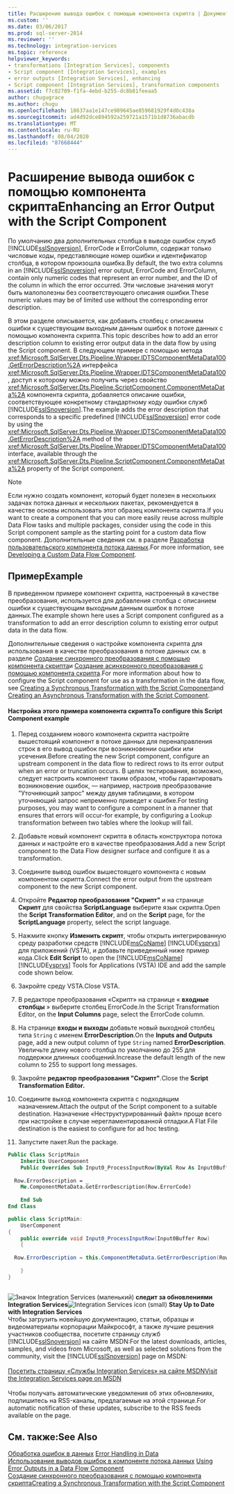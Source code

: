 ```yaml
---
title: Расширение вывода ошибок с помощью компонента скрипта | Документы Майкрософт
ms.custom: ''
ms.date: 03/06/2017
ms.prod: sql-server-2014
ms.reviewer: ''
ms.technology: integration-services
ms.topic: reference
helpviewer_keywords:
- transformations [Integration Services], components
- Script component [Integration Services], examples
- error outputs [Integration Services], enhancing
- Script component [Integration Services], transformation components
ms.assetid: f7c02709-f1fa-4ebd-b255-dc8b81feeaa5
author: chugugrace
ms.author: chugu
ms.openlocfilehash: 18637aa1e147ce989645ae859681929f4d0c438a
ms.sourcegitcommit: ad4d92dce894592a259721a1571b1d8736abacdb
ms.translationtype: MT
ms.contentlocale: ru-RU
ms.lasthandoff: 08/04/2020
ms.locfileid: "87668444"
---
```

# <a name="enhancing-an-error-output-with-the-script-component"></a><span data-ttu-id="d3595-102">Расширение вывода ошибок с помощью компонента скрипта</span><span class="sxs-lookup"><span data-stu-id="d3595-102">Enhancing an Error Output with the Script Component</span></span>
  <span data-ttu-id="d3595-103">По умолчанию два дополнительных столбца в выводе ошибок служб [!INCLUDE[ssISnoversion](../../includes/ssisnoversion-md.md)], ErrorCode и ErrorColumn, содержат только числовые коды, представляющие номер ошибки и идентификатор столбца, в котором произошла ошибка.</span><span class="sxs-lookup"><span data-stu-id="d3595-103">By default, the two extra columns in an [!INCLUDE[ssISnoversion](../../includes/ssisnoversion-md.md)] error output, ErrorCode and ErrorColumn, contain only numeric codes that represent an error number, and the ID of the column in which the error occurred.</span></span> <span data-ttu-id="d3595-104">Эти числовые значения могут быть малополезны без соответствующего описания ошибки.</span><span class="sxs-lookup"><span data-stu-id="d3595-104">These numeric values may be of limited use without the corresponding error description.</span></span>  
  
 <span data-ttu-id="d3595-105">В этом разделе описывается, как добавить столбец с описанием ошибки к существующим выходным данным ошибок в потоке данных с помощью компонента скрипта.</span><span class="sxs-lookup"><span data-stu-id="d3595-105">This topic describes how to add an error description column to existing error output data in the data flow by using the Script component.</span></span> <span data-ttu-id="d3595-106">В следующем примере с помощью метода <xref:Microsoft.SqlServer.Dts.Pipeline.Wrapper.IDTSComponentMetaData100.GetErrorDescription%2A> интерфейса <xref:Microsoft.SqlServer.Dts.Pipeline.Wrapper.IDTSComponentMetaData100>, доступ к которому можно получить через свойство <xref:Microsoft.SqlServer.Dts.Pipeline.ScriptComponent.ComponentMetaData%2A> компонента скрипта, добавляется описание ошибки, соответствующее конкретному стандартному коду ошибки служб [!INCLUDE[ssISnoversion](../../includes/ssisnoversion-md.md)].</span><span class="sxs-lookup"><span data-stu-id="d3595-106">The example adds the error description that corresponds to a specific predefined [!INCLUDE[ssISnoversion](../../includes/ssisnoversion-md.md)] error code by using the <xref:Microsoft.SqlServer.Dts.Pipeline.Wrapper.IDTSComponentMetaData100.GetErrorDescription%2A> method of the <xref:Microsoft.SqlServer.Dts.Pipeline.Wrapper.IDTSComponentMetaData100> interface, available through the <xref:Microsoft.SqlServer.Dts.Pipeline.ScriptComponent.ComponentMetaData%2A> property of the Script component.</span></span>  
  
> [!NOTE]  
>  <span data-ttu-id="d3595-107">Если нужно создать компонент, который будет полезен в нескольких задачах потока данных и нескольких пакетах, рекомендуется в качестве основы использовать этот образец компонента скрипта.</span><span class="sxs-lookup"><span data-stu-id="d3595-107">If you want to create a component that you can more easily reuse across multiple Data Flow tasks and multiple packages, consider using the code in this Script component sample as the starting point for a custom data flow component.</span></span> <span data-ttu-id="d3595-108">Дополнительные сведения см. в разделе [Разработка пользовательского компонента потока данных](../extending-packages-custom-objects/data-flow/developing-a-custom-data-flow-component.md).</span><span class="sxs-lookup"><span data-stu-id="d3595-108">For more information, see [Developing a Custom Data Flow Component](../extending-packages-custom-objects/data-flow/developing-a-custom-data-flow-component.md).</span></span>  
  
## <a name="example"></a><span data-ttu-id="d3595-109">Пример</span><span class="sxs-lookup"><span data-stu-id="d3595-109">Example</span></span>  
 <span data-ttu-id="d3595-110">В приведенном примере компонент скрипта, настроенный в качестве преобразования, используется для добавления столбца с описанием ошибки к существующим выходным данным ошибок в потоке данных.</span><span class="sxs-lookup"><span data-stu-id="d3595-110">The example shown here uses a Script component configured as a transformation to add an error description column to existing error output data in the data flow.</span></span>  
  
 <span data-ttu-id="d3595-111">Дополнительные сведения о настройке компонента скрипта для использования в качестве преобразования в потоке данных см. в разделе [Создание синхронного преобразования с помощью компонента скрипта](../extending-packages-scripting-data-flow-script-component-types/creating-a-synchronous-transformation-with-the-script-component.md)и [Создание асинхронного преобразования с помощью компонента скрипта](../extending-packages-scripting-data-flow-script-component-types/creating-an-asynchronous-transformation-with-the-script-component.md).</span><span class="sxs-lookup"><span data-stu-id="d3595-111">For more information about how to configure the Script component for use as a transformation in the data flow, see [Creating a Synchronous Transformation with the Script Component](../extending-packages-scripting-data-flow-script-component-types/creating-a-synchronous-transformation-with-the-script-component.md)and [Creating an Asynchronous Transformation with the Script Component](../extending-packages-scripting-data-flow-script-component-types/creating-an-asynchronous-transformation-with-the-script-component.md).</span></span>  
  
#### <a name="to-configure-this-script-component-example"></a><span data-ttu-id="d3595-112">Настройка этого примера компонента скрипта</span><span class="sxs-lookup"><span data-stu-id="d3595-112">To configure this Script Component example</span></span>  
  
1.  <span data-ttu-id="d3595-113">Перед созданием нового компонента скрипта настройте вышестоящий компонент в потоке данных для перенаправления строк в его вывод ошибок при возникновении ошибки или усечения.</span><span class="sxs-lookup"><span data-stu-id="d3595-113">Before creating the new Script component, configure an upstream component in the data flow to redirect rows to its error output when an error or truncation occurs.</span></span> <span data-ttu-id="d3595-114">В целях тестирования, возможно, следует настроить компонент таким образом, чтобы гарантировать возникновение ошибок, — например, настроив преобразование "Уточняющий запрос" между двумя таблицами, в котором уточняющий запрос непременно приведет к ошибке.</span><span class="sxs-lookup"><span data-stu-id="d3595-114">For testing purposes, you may want to configure a component in a manner that ensures that errors will occur-for example, by configuring a Lookup transformation between two tables where the lookup will fail.</span></span>  
  
2.  <span data-ttu-id="d3595-115">Добавьте новый компонент скрипта в область конструктора потока данных и настройте его в качестве преобразования.</span><span class="sxs-lookup"><span data-stu-id="d3595-115">Add a new Script component to the Data Flow designer surface and configure it as a transformation.</span></span>  
  
3.  <span data-ttu-id="d3595-116">Соедините вывод ошибок вышестоящего компонента с новым компонентом скрипта.</span><span class="sxs-lookup"><span data-stu-id="d3595-116">Connect the error output from the upstream component to the new Script component.</span></span>  
  
4.  <span data-ttu-id="d3595-117">Откройте **Редактор преобразования "Скрипт"** и на странице **Скрипт** для свойства **ScriptLanguage** выберите язык скрипта.</span><span class="sxs-lookup"><span data-stu-id="d3595-117">Open the **Script Transformation Editor**, and on the **Script** page, for the **ScriptLanguage** property, select the script language.</span></span>  
  
5.  <span data-ttu-id="d3595-118">Нажмите кнопку **Изменить скрипт**, чтобы открыть интегрированную среду разработки средств [!INCLUDE[msCoName](../../includes/msconame-md.md)] [!INCLUDE[vsprvs](../../includes/vsprvs-md.md)] для приложений (VSTA), и добавьте приведенный ниже пример кода.</span><span class="sxs-lookup"><span data-stu-id="d3595-118">Click **Edit Script** to open the [!INCLUDE[msCoName](../../includes/msconame-md.md)] [!INCLUDE[vsprvs](../../includes/vsprvs-md.md)] Tools for Applications (VSTA) IDE and add the sample code shown below.</span></span>  
  
6.  <span data-ttu-id="d3595-119">Закройте среду VSTA.</span><span class="sxs-lookup"><span data-stu-id="d3595-119">Close VSTA.</span></span>  
  
7.  <span data-ttu-id="d3595-120">В редакторе преобразования «Скрипт» на странице « **входные столбцы** » выберите столбец ErrorCode.</span><span class="sxs-lookup"><span data-stu-id="d3595-120">In the Script Transformation Editor, on the **Input Columns** page, select the ErrorCode column.</span></span>  
  
8.  <span data-ttu-id="d3595-121">На странице **входы и выходы** добавьте новый выходной столбец типа `String` с именем **ErrorDescription**.</span><span class="sxs-lookup"><span data-stu-id="d3595-121">On the **Inputs and Outputs** page, add a new output column of type `String` named **ErrorDescription**.</span></span> <span data-ttu-id="d3595-122">Увеличьте длину нового столбца по умолчанию до 255 для поддержки длинных сообщений.</span><span class="sxs-lookup"><span data-stu-id="d3595-122">Increase the default length of the new column to 255 to support long messages.</span></span>  
  
9. <span data-ttu-id="d3595-123">Закройте **редактор преобразования "Скрипт"**.</span><span class="sxs-lookup"><span data-stu-id="d3595-123">Close the **Script Transformation Editor.**</span></span>  
  
10. <span data-ttu-id="d3595-124">Соедините выход компонента скрипта с подходящим назначением.</span><span class="sxs-lookup"><span data-stu-id="d3595-124">Attach the output of the Script component to a suitable destination.</span></span> <span data-ttu-id="d3595-125">Назначение «Неструктурированный файл» проще всего при настройке в случае нерегламентированной отладки.</span><span class="sxs-lookup"><span data-stu-id="d3595-125">A Flat File destination is the easiest to configure for ad hoc testing.</span></span>  
  
11. <span data-ttu-id="d3595-126">Запустите пакет.</span><span class="sxs-lookup"><span data-stu-id="d3595-126">Run the package.</span></span>  
  
```vb  
Public Class ScriptMain  
    Inherits UserComponent  
    Public Overrides Sub Input0_ProcessInputRow(ByVal Row As Input0Buffer)  
  
  Row.ErrorDescription = _  
    Me.ComponentMetaData.GetErrorDescription(Row.ErrorCode)  
  
    End Sub  
End Class  
```  
  
```csharp  
public class ScriptMain:  
    UserComponent  
{  
    public override void Input0_ProcessInputRow(Input0Buffer Row)  
    {  
  
  Row.ErrorDescription = this.ComponentMetaData.GetErrorDescription(Row.ErrorCode);  
  
    }  
}  
  
```  
  
<span data-ttu-id="d3595-127">![Значок Integration Services (маленький)](../media/dts-16.gif "Значок служб Integration Services (маленький)")  **следит за обновлениями Integration Services**</span><span class="sxs-lookup"><span data-stu-id="d3595-127">![Integration Services icon (small)](../media/dts-16.gif "Integration Services icon (small)")  **Stay Up to Date with Integration Services**</span></span><br /> <span data-ttu-id="d3595-128">Чтобы загрузить новейшую документацию, статьи, образцы и видеоматериалы корпорации Майкрософт, а также лучшие решения участников сообщества, посетите страницу служб [!INCLUDE[ssISnoversion](../../includes/ssisnoversion-md.md)] на сайте MSDN:</span><span class="sxs-lookup"><span data-stu-id="d3595-128">For the latest downloads, articles, samples, and videos from Microsoft, as well as selected solutions from the community, visit the [!INCLUDE[ssISnoversion](../../includes/ssisnoversion-md.md)] page on MSDN:</span></span><br /><br /> [<span data-ttu-id="d3595-129">Посетить страницу «Службы Integration Services» на сайте MSDN</span><span class="sxs-lookup"><span data-stu-id="d3595-129">Visit the Integration Services page on MSDN</span></span>](https://go.microsoft.com/fwlink/?LinkId=136655)<br /><br /> <span data-ttu-id="d3595-130">Чтобы получать автоматические уведомления об этих обновлениях, подпишитесь на RSS-каналы, предлагаемые на этой странице.</span><span class="sxs-lookup"><span data-stu-id="d3595-130">For automatic notification of these updates, subscribe to the RSS feeds available on the page.</span></span>  
  
## <a name="see-also"></a><span data-ttu-id="d3595-131">См. также:</span><span class="sxs-lookup"><span data-stu-id="d3595-131">See Also</span></span>  
 <span data-ttu-id="d3595-132">[Обработка ошибок в данных](../data-flow/error-handling-in-data.md) </span><span class="sxs-lookup"><span data-stu-id="d3595-132">[Error Handling in Data](../data-flow/error-handling-in-data.md) </span></span>  
 <span data-ttu-id="d3595-133">[Использование выводов ошибок в компоненте потока данных](../extending-packages-custom-objects/data-flow/using-error-outputs-in-a-data-flow-component.md) </span><span class="sxs-lookup"><span data-stu-id="d3595-133">[Using Error Outputs in a Data Flow Component](../extending-packages-custom-objects/data-flow/using-error-outputs-in-a-data-flow-component.md) </span></span>  
 [<span data-ttu-id="d3595-134">Создание синхронного преобразования с помощью компонента скрипта</span><span class="sxs-lookup"><span data-stu-id="d3595-134">Creating a Synchronous Transformation with the Script Component</span></span>](../extending-packages-scripting-data-flow-script-component-types/creating-a-synchronous-transformation-with-the-script-component.md) 
  
  
